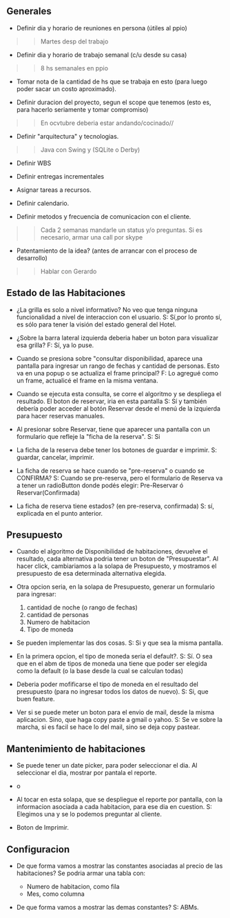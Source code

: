 ## Generales ##

  * Definir dia y horario de reuniones en persona (útiles al ppio)
> > Martes desp del trabajo

  * Definir dia y horario de trabajo semanal (c/u desde su casa)
> > 8 hs semanales en ppio

  * Tomar nota de la cantidad de hs que se trabaja en esto (para luego poder sacar un costo aproximado).

  * Definir duracion del proyecto, segun el scope que tenemos (esto es, para hacerlo seriamente y tomar compromiso)
> > En ocvtubre deberia estar andando/cocinado//

  * Definir "arquitectura" y tecnologias.
> > Java con Swing y (SQLite o Derby)

  * Definir WBS

  * Definir entregas incrementales

  * Asignar tareas a recursos.

  * Definir calendario.

  * Definir metodos y frecuencia de comunicacion con el cliente.
> > Cada 2 semanas mandarle un status y/o preguntas. Si es necesario, armar una call por skype

  * Patentamiento de la idea? (antes de arrancar con el proceso de desarrollo)
> > Hablar con Gerardo

## Estado de las Habitaciones ##

  * ¿La grilla es solo a nivel informativo? No veo que tenga ninguna funcionalidad a nivel de interaccion con el usuario.
S: Sí,por lo pronto sí, es sólo para tener la visión del estado general del Hotel.

  * ¿Sobre la barra lateral izquierda deberia haber un boton para visualizar esa grilla?
F: Sí, ya lo puse.

  * Cuando se presiona sobre "consultar disponibilidad, aparece una pantalla para ingresar un rango de fechas y cantidad de personas. Esto va en una popup o se actualiza el frame principal?
F: Lo agregué como un frame, actualicé el frame en la misma ventana.

  * Cuando se ejecuta esta consulta, se corre el algoritmo y se despliega el resultado. El boton de reservar, iria en esta pantalla
S: Sí y también debería poder acceder al botón Reservar desde el menú de la izquierda para hacer reservas manuales.

  * Al presionar sobre Reservar, tiene que aparecer una pantalla con un formulario que refleje la "ficha de la reserva".
S: Si

  * La ficha de la reserva debe tener los botones de guardar e imprimir.
S: guardar, cancelar, imprimir.

  * La ficha de reserva se hace cuando se "pre-reserva" o cuando se CONFIRMA?
S: Cuando se pre-reserva, pero el formulario de Reserva va a tener un radioButton donde podés elegir: Pre-Reservar ó Reservar(Confirmada)

  * La ficha de reserva tiene estados? (en pre-reserva, confirmada)
S: sí, explicada en el punto anterior.



## Presupuesto ##

  * Cuando el algoritmo de Disponibilidad de habitaciones, devuelve el resultado, cada alternativa podria tener un boton de "Presupuestar". Al hacer click, cambiariamos a la solapa de Presupuesto, y mostramos el presupuesto de esa determinada alternativa elegida.

  * Otra opcion seria, en la solapa de Presupuesto, generar un formulario para ingresar:
    1. cantidad de noche (o rango de fechas)
    1. cantidad de personas
    1. Numero de habitacion
    1. Tipo de moneda

  * Se pueden implementar las dos cosas.
S: Si y que sea la misma pantalla.

  * En la primera opcion, el tipo de moneda seria el default?.
S: Sí. O sea que en el abm de tipos de moneda una tiene que poder ser elegida como la default (o la base desde la cual se calculan todas)

  * Deberia poder mofificarse el tipo de moneda en el resultado del presupuesto (para no ingresar todos los datos de nuevo).
S: Si, que buen feature.

  * Ver si se puede meter un boton para el envio de mail, desde la misma aplicacion. Sino, que haga copy paste a gmail o yahoo.
S: Se ve sobre la marcha, si es facil se hace lo del mail, sino se deja copy pastear.


## Mantenimiento de habitaciones ##

  * Se puede tener un date picker, para poder seleccionar el dia. Al seleccionar el dia, mostrar por pantala el reporte.

  * o

  * Al tocar en esta solapa, que se despliegue el reporte por pantalla, con la informacion asociada a cada habitacion, para ese dia en cuestion.
S: Elegimos una y se lo podemos preguntar al cliente.

  * Boton de Imprimir.



## Configuracion ##

  * De que forma vamos a mostrar las constantes asociadas al precio de las habitaciones? Se podria armar una tabla con:
    * Numero de habitacion, como fila
    * Mes, como columna

  * De que forma vamos a mostrar las demas constantes?
S: ABMs.